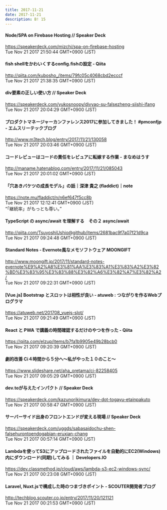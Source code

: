 ```yaml
---
title: 2017-11-21
date: 2017-11-21
description: B! 15
---
```


#### Node/SPA on Firebase Hosting // Speaker Deck
https://speakerdeck.com/mizchi/spa-on-firebase-hosting<br>
Tue Nov 21 2017 21:50:44 GMT+0900 (JST)<br>


#### fish shellをかわいくするconfig.fishの設定 - Qiita
http://qiita.com/kubosho_/items/79fc05c4068cbd2ecccf<br>
Tue Nov 21 2017 21:38:35 GMT+0900 (JST)<br>


#### div要素の正しい使い方 // Speaker Deck
https://speakerdeck.com/yukosnoopy/divyao-su-falsezheng-siishi-ifang<br>
Tue Nov 21 2017 20:04:29 GMT+0900 (JST)<br>


#### プロダクトマネージャーカンファレンス2017に参加してきました！ #pmconfjp - エムスリーテックブログ
http://www.m3tech.blog/entry/2017/11/21/130058<br>
Tue Nov 21 2017 20:03:46 GMT+0900 (JST)<br>


#### コードレビューはコードの責任をレビュアに転嫁する作業 - まなめはうす
http://maname.hatenablog.com/entry/2017/11/21/085043<br>
Tue Nov 21 2017 20:01:02 GMT+0900 (JST)<br>


#### 「穴あきバケツの成長モデル」の話｜深津 貴之 (fladdict)｜note
https://note.mu/fladdict/n/n6ef647f5cc8b<br>
Tue Nov 21 2017 12:12:41 GMT+0900 (JST)<br>
“「継続率」がもっとも尊い。”


#### TypeScript の async/await を理解する　その２ async/await
http://qiita.com/TsuyoshiUshio@github/items/2681bac9f7a07f21d9ca<br>
Tue Nov 21 2017 09:24:48 GMT+0900 (JST)<br>


#### Standard Notes - Evernote風なメモソフトウェア MOONGIFT
http://www.moongift.jp/2017/11/standard-notes-evernote%E9%A2%A8%E3%81%AA%E3%83%A1%E3%83%A2%E3%82%BD%E3%83%95%E3%83%88%E3%82%A6%E3%82%A7%E3%82%A2/<br>
Tue Nov 21 2017 09:22:31 GMT+0900 (JST)<br>


#### [Vue.js] Bootstrap とスロットは相性が良い - atuweb : つながりを作るWebプログラマ
https://atuweb.net/201708_vuejs-slot/<br>
Tue Nov 21 2017 09:21:49 GMT+0900 (JST)<br>


#### React と PWA で講義の時間確認するだけのやつを作った - Qiita
https://qiita.com/elzup/items/b7fa1b9905e49b28bcb0<br>
Tue Nov 21 2017 09:20:39 GMT+0900 (JST)<br>


#### 劇的改善 Ci４時間から５分へ〜私がやった１０のこと〜
https://www.slideshare.net/aha_oretama/ci-82258405<br>
Tue Nov 21 2017 09:05:29 GMT+0900 (JST)<br>


#### dev.toが与えたインパクト // Speaker Deck
https://speakerdeck.com/kazunorikimura/dev-dot-togayu-etainpakuto<br>
Tue Nov 21 2017 00:58:47 GMT+0900 (JST)<br>


#### サーバーサイド出身のフロントエンドが変える現場 // Speaker Deck
https://speakerdeck.com/uggds/sabasaidochu-shen-falsehurontoendogabian-eruxian-chang<br>
Tue Nov 21 2017 00:57:14 GMT+0900 (JST)<br>


#### Lambdaを使ってS3にアップロードされたファイルを自動的にEC2(Windows)内にダウンロード(同期)してみる ｜ Developers.IO
https://dev.classmethod.jp/cloud/aws/lambda-s3-ec2-windows-sync/<br>
Tue Nov 21 2017 00:23:08 GMT+0900 (JST)<br>


#### Laravel, Nuxt.jsで構成した時のつまづきポイント - SCOUTER開発者ブログ
http://techblog.scouter.co.jp/entry/2017/11/20/121121<br>
Tue Nov 21 2017 00:21:53 GMT+0900 (JST)<br>


